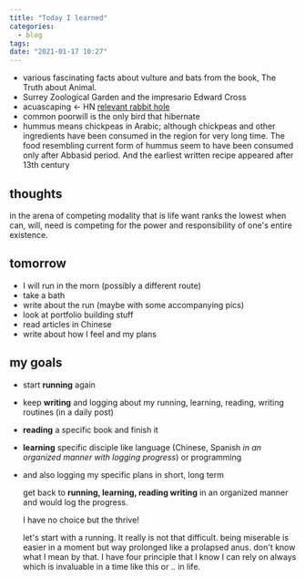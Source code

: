 ```yaml
---
title: "Today I learned"
categories:
  - blog
tags:
date: "2021-01-17 10:27"
---
```


- various fascinating facts about vulture and bats from the book, The Truth about Animal.
- Surrey Zoological Garden and the impresario Edward Cross
- acuascaping <- HN
[relevant rabbit hole](https://aquascapinglove.com/aquascapers/15-aquascaping-profiles-to-follow-on-instagram/)
- common poorwill is the only bird that hibernate
- hummus means chickpeas in Arabic; although chickpeas and other ingredients have been consumed in the region for very long time. The food resembling current form of hummus seem to have been consumed only after Abbasid period. And the earliest written recipe appeared after 13th century

## thoughts

in the arena of competing modality that is life
want ranks the lowest when can, will, need is competing for the power and responsibility of one's entire existence.

## tomorrow

- I will run in the morn (possibly a different route)
- take a bath
- write about the run (maybe with some accompanying pics)
- look at portfolio building stuff
- read articles in Chinese
- write about how I feel and my plans

## my goals
- start **running** again
- keep **writing** and logging about my running, learning, reading, writing routines (in a daily post)
- **reading** a specific book and finish it
- **learning** specific disciple like language (Chinese, Spanish *in an organized manner with logging progress*) or programming
- and also logging my specific plans in short, long term


  get back to **running, learning, reading writing** in an organized manner and would log the progress.

  I have no choice but the thrive!

  let's start with a running. It really is not that difficult. being miserable is easier in a moment but way prolonged like a prolapsed anus. don't know what I mean by that. I have four principle that I know I can rely on always which is invaluable in a time like this or .. in life. 
